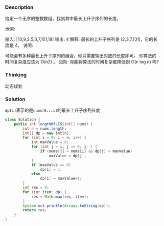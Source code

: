 ### Description

给定一个无序的整数数组，找到其中最长上升子序列的长度。

示例:

输入: [10,9,2,5,3,7,101,18]
输出: 4 
解释: 最长的上升子序列是 [2,3,7,101]，它的长度是 4。
说明:

可能会有多种最长上升子序列的组合，你只需要输出对应的长度即可。
你算法的时间复杂度应该为 O(n2) 。
进阶: 你能将算法的时间复杂度降低到 O(n log n) 吗?

### Thinking

动态规划

### Solution

`dp[i]`表示的是`nums[0...i]`的最长上升子序列长度

```java
class Solution {
    public int lengthOfLIS(int[] nums) {
        int n = nums.length;
        int[] dp = new int[n];
        for (int i = 0; i < n; i++) {
            int maxValue = 0;
            for (int j = i; j >= 0; j--) {
                if (nums[j] < nums[i] && dp[j] > maxValue)
                    maxValue = dp[j];
            }
            if (maxValue == 0)
                dp[i] = 1;
            else
                dp[i] = maxValue+1;
        }
        int res = 0;
        for (int item: dp) {
            res = Math.max(res, item);
        }
        System.out.println(Arrays.toString(dp));
        return res;
    }
}
```

